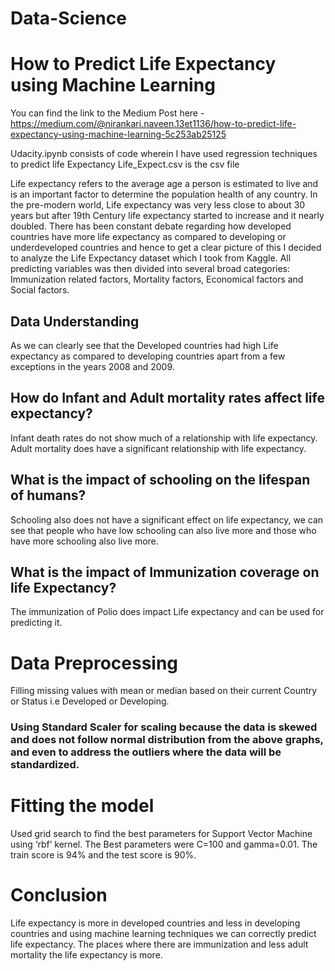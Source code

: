 # Data-Science
# How to Predict Life Expectancy using Machine Learning
You can find the link to the Medium Post here - https://medium.com/@nirankari.naveen.13et1136/how-to-predict-life-expectancy-using-machine-learning-5c253ab25125

Udacity.ipynb consists of code wherein I have used regression techniques to predict life Expectancy
Life_Expect.csv is the csv file


Life expectancy refers to the average age a person is estimated to live and is an important factor to determine the population health of any country. In the pre-modern world, Life expectancy was very less close to about 30 years but after 19th Century life expectancy started to increase and it nearly doubled. There has been constant debate regarding how developed countries have more life expectancy as compared to developing or underdeveloped countries and hence to get a clear picture of this I decided to analyze the Life Expectancy dataset which I took from Kaggle. All predicting variables was then divided into several broad categories:​Immunization related factors, Mortality factors, Economical factors and Social factors.


## Data Understanding
As we can clearly see that the Developed countries had high Life expectancy as compared to developing countries apart from a few exceptions in the years 2008 and 2009.

## How do Infant and Adult mortality rates affect life expectancy?
Infant death rates do not show much of a relationship with life expectancy. Adult mortality does have a significant relationship with life expectancy.

## What is the impact of schooling on the lifespan of humans?
Schooling also does not have a significant effect on life expectancy, we can see that people who have low schooling can also live more and those who have more schooling also live more.

## What is the impact of Immunization coverage on life Expectancy?
The immunization of Polio does impact Life expectancy and can be used for predicting it.

# Data Preprocessing
Filling missing values with mean or median based on their current Country or Status i.e Developed or Developing.

### Using Standard Scaler for scaling because the data is skewed and does not follow normal distribution from the above graphs, and even to address the outliers where the data will be standardized.

# Fitting the model
Used grid search to find the best parameters for Support Vector Machine using ‘rbf’ kernel. The Best parameters were C=100 and gamma=0.01. The train score is 94% and the test score is 90%.

# Conclusion
Life expectancy is more in developed countries and less in developing countries and using machine learning techniques we can correctly predict life expectancy. The places where there are immunization and less adult mortality the life expectancy is more.
